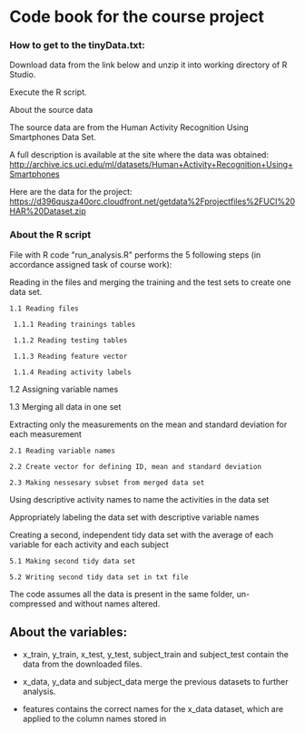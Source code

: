 # Code book for the course project

### How to get to the tinyData.txt:

Download data from the link below and unzip it into working directory of R Studio.

Execute the R script.

About the source data

The source data are from the Human Activity Recognition Using Smartphones Data Set. 

A full description is available at the site where the data was obtained: http://archive.ics.uci.edu/ml/datasets/Human+Activity+Recognition+Using+Smartphones 

Here are the data for the project: https://d396qusza40orc.cloudfront.net/getdata%2Fprojectfiles%2FUCI%20HAR%20Dataset.zip

### About the R script
File with R code "run_analysis.R" performs the 5 following steps (in accordance assigned task of course work):

Reading in the files and merging the training and the test sets to create one data set.
    
    1.1 Reading files
    
     1.1.1 Reading trainings tables
    
     1.1.2 Reading testing tables
    
     1.1.3 Reading feature vector
    
     1.1.4 Reading activity labels
   
   1.2 Assigning variable names
   
   1.3 Merging all data in one set

Extracting only the measurements on the mean and standard deviation for each measurement
    
    2.1 Reading variable names
    
    2.2 Create vector for defining ID, mean and standard deviation
    
    2.3 Making nessesary subset from merged data set

Using descriptive activity names to name the activities in the data set

Appropriately labeling the data set with descriptive variable names

Creating a second, independent tidy data set with the average of each variable for each activity and each subject
    
    5.1 Making second tidy data set
    
    5.2 Writing second tidy data set in txt file

The code assumes all the data is present in the same folder, un-compressed and without names altered.

## About the variables:

  - x_train, y_train, x_test, y_test, subject_train and subject_test contain the data from the downloaded files.

  - x_data, y_data and subject_data merge the previous datasets to further analysis.

  - features contains the correct names for the x_data dataset, which are applied to the column names stored in
